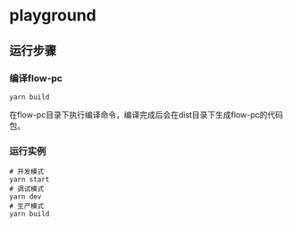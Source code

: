 # playground


## 运行步骤
###  编译flow-pc
```
yarn build
```
在flow-pc目录下执行编译命令，编译完成后会在dist目录下生成flow-pc的代码包。

### 运行实例

```
# 开发模式
yarn start
# 调试模式
yarn dev
# 生产模式
yarn build
```
